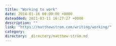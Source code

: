 ```yaml
---
title: "Working to work"
date: 2014-01-18 00:00:00 +0000
dateadded: 2021-03-11 16:27:27 +0000
description: ""
link: "https://matthewstrom.com/writing/working/"
category:
directory: _directory/matthew-ström.md
---
```

